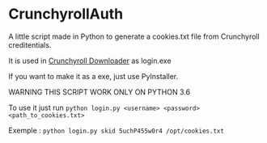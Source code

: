 # CrunchyrollAuth
A little script made in Python to generate a cookies.txt file from Crunchyroll creditentials.

It is used in [Crunchyroll Downloader](https://github.com/skid9000/Crunchyroll-Downloader) as login.exe

If you want to make it as a exe, just use PyInstaller.

WARNING THIS SCRIPT WORK ONLY ON PYTHON 3.6

To use it just run `python login.py <username> <password> <path_to_cookies.txt>`

Exemple : `python login.py skid 5uchP455w0r4 /opt/cookies.txt`